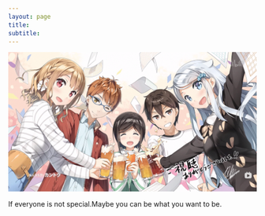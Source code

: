 ```yaml
---
layout: page
title: 
subtitle: 
---
```


![avatar](./assets/img/aboutme-bg.png)

If everyone is not special.Maybe you can be what you want to be.
